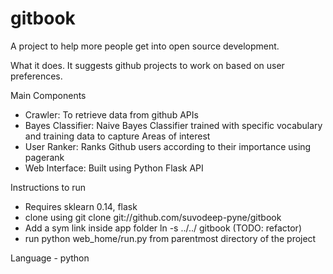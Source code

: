 gitbook
=======

A project to help more people get into open source development.

What it does.
It suggests github projects to work on based on user preferences.

Main Components
 - Crawler: To retrieve data from github APIs
 - Bayes Classifier: Naive Bayes Classifier trained with specific vocabulary and training data to capture Areas of interest
 - User Ranker: Ranks Github users according to their importance using pagerank
 - Web Interface: Built using Python Flask API

Instructions to run
 - Requires sklearn 0.14, flask
 - clone using git clone git://github.com/suvodeep-pyne/gitbook
 - Add a sym link inside app folder ln -s ../../ gitbook (TODO: refactor)
 - run python web_home/run.py from parentmost directory of the project

Language - python
